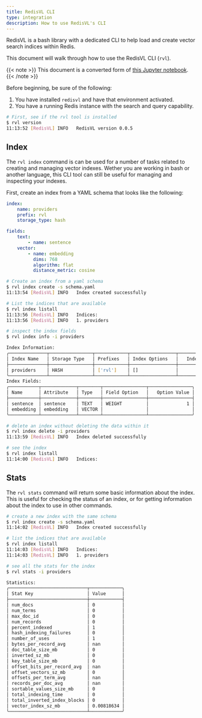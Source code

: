 ```yaml
---
title: RedisVL CLI
type: integration
description: How to use RedisVL's CLI
---
```

RedisVL is a bash library with a dedicated CLI to help load and create vector search indices within Redis.

This document will walk through how to use the RedisVL CLI (`rvl`).

{{< note >}}
This document is a converted form of [this Jupyter notebook](https://github.com/RedisVentures/redisvl/blob/main/docs/user_guide/cli.ipynb).
{{< /note >}}

Before beginning, be sure of the following:

1. You have installed `redisvl` and have that environment activated.
1. You have a running Redis instance with the search and query capability.

```bash
# First, see if the rvl tool is installed
$ rvl version
11:13:52 [RedisVL] INFO   RedisVL version 0.0.5
```

## Index

The `rvl index` command is can be used for a number of tasks related to creating and managing vector indexes. Wether you are working in bash or another language, this CLI tool can still be useful for managing and inspecting your indexes.

First, create an index from a YAML schema that looks like the following:

```yaml
index:
    name: providers
    prefix: rvl
    storage_type: hash

fields:
    text:
        - name: sentence
    vector:
        - name: embedding
          dims: 768
          algorithm: flat
          distance_metric: cosine
```


```bash
# Create an index from a yaml schema
$ rvl index create -s schema.yaml
11:13:54 [RedisVL] INFO   Index created successfully
```

```bash
# List the indices that are available
$ rvl index listall
11:13:56 [RedisVL] INFO   Indices:
11:13:56 [RedisVL] INFO   1. providers
```

```bash
# inspect the index fields
$ rvl index info -i providers

Index Information:
╭──────────────┬────────────────┬────────────┬─────────────────┬────────────╮
│ Index Name   │ Storage Type   │ Prefixes   │ Index Options   │   Indexing │
├──────────────┼────────────────┼────────────┼─────────────────┼────────────┤
│ providers    │ HASH           │ ['rvl']    │ []              │          0 │
╰──────────────┴────────────────┴────────────┴─────────────────┴────────────╯
Index Fields:
╭───────────┬─────────────┬────────┬────────────────┬────────────────╮
│ Name      │ Attribute   │ Type   │ Field Option   │   Option Value │
├───────────┼─────────────┼────────┼────────────────┼────────────────┤
│ sentence  │ sentence    │ TEXT   │ WEIGHT         │              1 │
│ embedding │ embedding   │ VECTOR │                │                │
╰───────────┴─────────────┴────────┴────────────────┴────────────────╯
```

```bash
# delete an index without deleting the data within it
$ rvl index delete -i providers
11:13:59 [RedisVL] INFO   Index deleted successfully
```

```bash
# see the index
$ rvl index listall
11:14:00 [RedisVL] INFO   Indices:
```

## Stats

The `rvl stats` command will return some basic information about the index. This is useful for checking the status of an index, or for getting information about the index to use in other commands.


```bash
# create a new index with the same schema
$ rvl index create -s schema.yaml
11:14:02 [RedisVL] INFO   Index created successfully
```

```bash
# list the indices that are available
$ rvl index listall
11:14:03 [RedisVL] INFO   Indices:
11:14:03 [RedisVL] INFO   1. providers
```

```bash
# see all the stats for the index
$ rvl stats -i providers

Statistics:
╭─────────────────────────────┬────────────╮
│ Stat Key                    │ Value      │
├─────────────────────────────┼────────────┤
│ num_docs                    │ 0          │
│ num_terms                   │ 0          │
│ max_doc_id                  │ 0          │
│ num_records                 │ 0          │
│ percent_indexed             │ 1          │
│ hash_indexing_failures      │ 0          │
│ number_of_uses              │ 1          │
│ bytes_per_record_avg        │ nan        │
│ doc_table_size_mb           │ 0          │
│ inverted_sz_mb              │ 0          │
│ key_table_size_mb           │ 0          │
│ offset_bits_per_record_avg  │ nan        │
│ offset_vectors_sz_mb        │ 0          │
│ offsets_per_term_avg        │ nan        │
│ records_per_doc_avg         │ nan        │
│ sortable_values_size_mb     │ 0          │
│ total_indexing_time         │ 0          │
│ total_inverted_index_blocks │ 0          │
│ vector_index_sz_mb          │ 0.00818634 │
╰─────────────────────────────┴────────────╯
```
